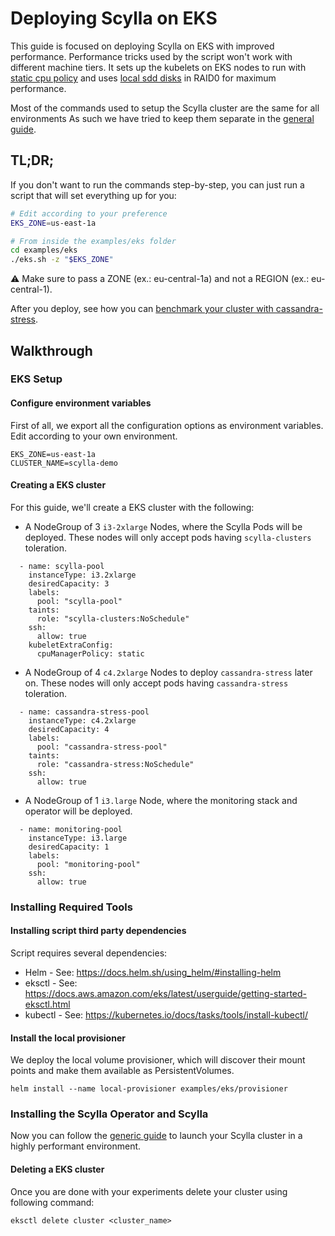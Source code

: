 # Deploying Scylla on EKS

This guide is focused on deploying Scylla on EKS with improved performance. 
Performance tricks used by the script won't work with different machine tiers.
It sets up the kubelets on EKS nodes to run with [static cpu policy](https://kubernetes.io/blog/2018/07/24/feature-highlight-cpu-manager/) and uses [local sdd disks](https://cloud.google.com/kubernetes-engine/docs/how-to/persistent-volumes/local-ssd) in RAID0 for maximum performance.

Most of the commands used to setup the Scylla cluster are the same for all environments
As such we have tried to keep them separate in the [general guide](generic.md).

## TL;DR;

If you don't want to run the commands step-by-step, you can just run a script that will set everything up for you:
```bash
# Edit according to your preference
EKS_ZONE=us-east-1a

# From inside the examples/eks folder
cd examples/eks
./eks.sh -z "$EKS_ZONE"
```

:warning: Make sure to pass a ZONE (ex.: eu-central-1a) and not a REGION (ex.: eu-central-1).

After you deploy, see how you can [benchmark your cluster with cassandra-stress](#benchmark-with-cassandra-stress).

## Walkthrough

### EKS Setup

#### Configure environment variables

First of all, we export all the configuration options as environment variables.
Edit according to your own environment.

```
EKS_ZONE=us-east-1a
CLUSTER_NAME=scylla-demo
```

#### Creating a EKS cluster

For this guide, we'll create a EKS cluster with the following:

* A NodeGroup of 3 `i3-2xlarge` Nodes, where the Scylla Pods will be deployed. These nodes will only accept pods having `scylla-clusters` toleration. 

```
  - name: scylla-pool
    instanceType: i3.2xlarge
    desiredCapacity: 3
    labels:
      pool: "scylla-pool"
    taints:
      role: "scylla-clusters:NoSchedule"
    ssh:
      allow: true
    kubeletExtraConfig:
      cpuManagerPolicy: static
```

* A NodeGroup of 4 `c4.2xlarge` Nodes to deploy `cassandra-stress` later on. These nodes will only accept pods having `cassandra-stress` toleration.

```
  - name: cassandra-stress-pool
    instanceType: c4.2xlarge
    desiredCapacity: 4
    labels:
      pool: "cassandra-stress-pool"
    taints:
      role: "cassandra-stress:NoSchedule"
    ssh:
      allow: true
```

* A NodeGroup of 1 `i3.large` Node, where the monitoring stack and operator will be deployed.
```
  - name: monitoring-pool
    instanceType: i3.large
    desiredCapacity: 1
    labels:
      pool: "monitoring-pool"
    ssh:
      allow: true
```

### Installing Required Tools 

#### Installing script third party dependencies

Script requires several dependencies:
- Helm - See: https://docs.helm.sh/using_helm/#installing-helm
- eksctl - See: https://docs.aws.amazon.com/eks/latest/userguide/getting-started-eksctl.html
- kubectl - See: https://kubernetes.io/docs/tasks/tools/install-kubectl/


#### Install the local provisioner

We deploy the local volume provisioner, which will discover their mount points and make them available as PersistentVolumes.
```
helm install --name local-provisioner examples/eks/provisioner
```

### Installing the Scylla Operator and Scylla

Now you can follow the [generic guide](generic.md) to launch your Scylla cluster in a highly performant environment.

#### Deleting a EKS cluster

Once you are done with your experiments delete your cluster using following command:

```
eksctl delete cluster <cluster_name>
```
